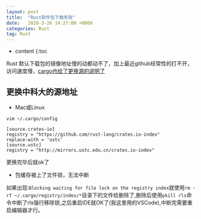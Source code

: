 ```yaml
---
layout: post
title:  "Rust软件包下载失败"
date:   2020-3-26 14:27:00 +0800
categories: Rust 
tag: Rust
---
```


* content
{:toc

Rust 默认下载包的镜像地址慢的动都动不了，加上最近github经常性的打不开，访问速度慢，[cargo也给了更换源的说明了](https://doc.rust-lang.org/cargo/reference/source-replacement.html)

## 更换中科大的源地址

* Mac或Linux

`vim ~/.cargo/config`

```config
[source.crates-io]
registry = "https://github.com/rust-lang/crates.io-index"
replace-with = 'ustc'
[source.ustc]
registry = "http://mirrors.ustc.edu.cn/crates.io-index"
```

更换完毕后就ok了

* 包缓存被上了文件锁，无法中断

如果出现:`Blocking waiting for file lock on the registry index`就使用`rm -rf ~/.cargo/registry/index/*`目录下的文件给删除了,删除后使用`pkill rls`命令中断了rls强行移除锁,之后重启IDE就OK了(我这里用的VSCode),中断完需要重启编辑器才行。